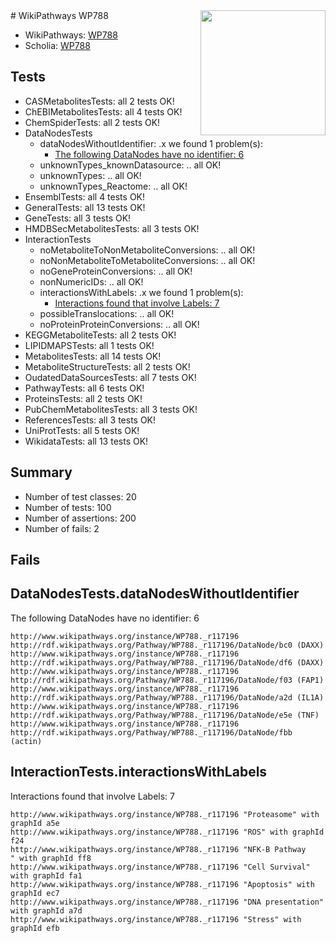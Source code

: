 <img style="float: right; width: 200px" src="https://upload.wikimedia.org/wikipedia/commons/thumb/8/83/Wplogo_with_text_500.png/640px-Wplogo_with_text_500.png" />
# WikiPathways WP788

* WikiPathways: [WP788](https://new.wikipathways.org/pathways/WP788)
* Scholia: [WP788](https://scholia.toolforge.org/wikipathways/WP788)
## Tests
* CASMetabolitesTests: all 2 tests OK!
* ChEBIMetabolitesTests: all 4 tests OK!
* ChemSpiderTests: all 2 tests OK!
* DataNodesTests
    * dataNodesWithoutIdentifier: .x we found 1 problem(s):
        * [The following DataNodes have no identifier: 6](#d2d32fa5)
    * unknownTypes_knownDatasource: .. all OK!
    * unknownTypes: .. all OK!
    * unknownTypes_Reactome: .. all OK!
* EnsemblTests: all 4 tests OK!
* GeneralTests: all 13 tests OK!
* GeneTests: all 3 tests OK!
* HMDBSecMetabolitesTests: all 3 tests OK!
* InteractionTests
    * noMetaboliteToNonMetaboliteConversions: .. all OK!
    * noNonMetaboliteToMetaboliteConversions: .. all OK!
    * noGeneProteinConversions: .. all OK!
    * nonNumericIDs: .. all OK!
    * interactionsWithLabels: .x we found 1 problem(s):
        * [Interactions found that involve Labels: 7](#630d267e)
    * possibleTranslocations: .. all OK!
    * noProteinProteinConversions: .. all OK!
* KEGGMetaboliteTests: all 2 tests OK!
* LIPIDMAPSTests: all 1 tests OK!
* MetabolitesTests: all 14 tests OK!
* MetaboliteStructureTests: all 2 tests OK!
* OudatedDataSourcesTests: all 7 tests OK!
* PathwayTests: all 6 tests OK!
* ProteinsTests: all 2 tests OK!
* PubChemMetabolitesTests: all 3 tests OK!
* ReferencesTests: all 3 tests OK!
* UniProtTests: all 5 tests OK!
* WikidataTests: all 13 tests OK!


## Summary

* Number of test classes: 20
* Number of tests: 100
* Number of assertions: 200
* Number of fails: 2

## Fails

<a name="d2d32fa5" />

## DataNodesTests.dataNodesWithoutIdentifier

The following DataNodes have no identifier: 6
```
http://www.wikipathways.org/instance/WP788._r117196 http://rdf.wikipathways.org/Pathway/WP788._r117196/DataNode/bc0 (DAXX)
http://www.wikipathways.org/instance/WP788._r117196 http://rdf.wikipathways.org/Pathway/WP788._r117196/DataNode/df6 (DAXX)
http://www.wikipathways.org/instance/WP788._r117196 http://rdf.wikipathways.org/Pathway/WP788._r117196/DataNode/f03 (FAP1)
http://www.wikipathways.org/instance/WP788._r117196 http://rdf.wikipathways.org/Pathway/WP788._r117196/DataNode/a2d (IL1A)
http://www.wikipathways.org/instance/WP788._r117196 http://rdf.wikipathways.org/Pathway/WP788._r117196/DataNode/e5e (TNF)
http://www.wikipathways.org/instance/WP788._r117196 http://rdf.wikipathways.org/Pathway/WP788._r117196/DataNode/fbb (actin)
```

<a name="630d267e" />

## InteractionTests.interactionsWithLabels

Interactions found that involve Labels: 7
```
http://www.wikipathways.org/instance/WP788._r117196 "Proteasome" with graphId a5e
http://www.wikipathways.org/instance/WP788._r117196 "ROS" with graphId f24
http://www.wikipathways.org/instance/WP788._r117196 "NFK-B Pathway
" with graphId ff8
http://www.wikipathways.org/instance/WP788._r117196 "Cell Survival" with graphId fa1
http://www.wikipathways.org/instance/WP788._r117196 "Apoptosis" with graphId ec7
http://www.wikipathways.org/instance/WP788._r117196 "DNA presentation" with graphId a7d
http://www.wikipathways.org/instance/WP788._r117196 "Stress" with graphId efb
```

